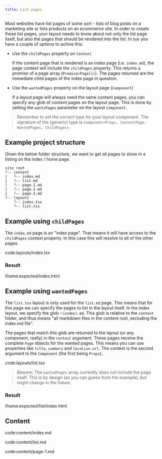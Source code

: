 ```yaml
---
title: List pages
---
```


Most websites have list pages of some sort - lists of blog posts on a marketing site or lists products on an ecommerce site. In order to create these list pages, your layout needs to know about not only the list page itself, but also the pages that should be rendered into the list. In `bob` you have a couple of options to achive this:

- Use the `childPages` property on `Context`

    If the content page that is rendered is an index page (i.e. `index.md`), the page context will include the `childPages` property. This returns a promise of a page array (`Promise<Page[]>`). The pages returned are the immediate child pages of the index page in question.

- Use the `wantedPages` property on the layout page (`Component`)

    If a layout page will always need the same content pages, you can specify any glob of content pages on the layout page. This is done by setting the `wantsPages` parameter on the layout `Component`.

> Remember to set the correct type for your layout component. The signature of the (generic) type is `Component<Props, ContentPage, WantedPages, ChildPages>`.


## Example project structure


Given the below folder structure, we want to get all pages to show in a listing on the index / home page.

```
site root
└-- content
|   └-- index.md
|   └-- list.md
|   └-- page-1.md
|   └-- page-2.md
|   └-- page-3.md
└-- layouts
    └-- index.tsx
    └-- list.tsx
```

## Example using `childPages`

The `index.md` page is an "index page". That means it will have access to the `childPages` context property. In this case this will resolve to all of the other pages.

code:layouts/index.tsx

### Result

iframe:expected/index.html

## Example using `wantedPages`

The `list.tsx` layout is only used for the `list.md` page. This means that for this page we can specify the pages to list in the layout itself. In the index layout, we specify the glob `!(index).md`. This glob is relative to the `content` folder, and thus means "all markdown files in the content root, excluding the index.md file".

The pages that match this glob are returned to the layout (or any component, really) in the `context` argument. These pages receive the complete `Page` objects for the wanted pages. This means you can use properties like `title`, `summary` and `location.url`. The context is the second argument to the `Component` (the first being `Props`).

code:layouts/list.tsx

> Beware: The `wantedPages` array currently does not include the page itself. This is by design (as you can guess from the example), but might change in the future.

### Result

iframe:expected/list/index.html

## Content

code:content/index.md

code:content/list.md

code:content/page-1.md
